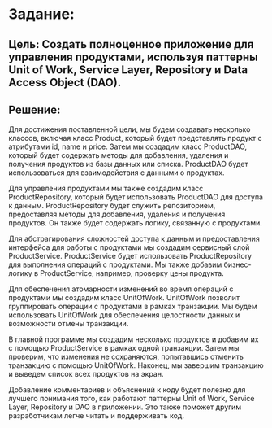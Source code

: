 # Задание:
## Цель: Создать полноценное приложение для управления продуктами, используя паттерны Unit of Work, Service Layer, Repository и Data Access Object (DAO).

## Решение:

Для достижения поставленной цели, мы будем создавать несколько классов, включая класс Product, который будет представлять продукт с атрибутами id, name и price. Затем мы создадим класс ProductDAO, который будет содержать методы для добавления, удаления и получения продуктов из базы данных или списка. ProductDAO будет использоваться для взаимодействия с данными о продуктах.

Для управления продуктами мы также создадим класс ProductRepository, который будет использовать ProductDAO для доступа к данным. ProductRepository будет служить репозиторием, предоставляя методы для добавления, удаления и получения продуктов. Он также будет содержать логику, связанную с продуктами.

Для абстрагирования сложностей доступа к данным и предоставления интерфейса для работы с продуктами мы создадим сервисный слой ProductService. ProductService будет использовать ProductRepository для выполнения операций с продуктами. Мы также добавим бизнес-логику в ProductService, например, проверку цены продукта.

Для обеспечения атомарности изменений во время операций с продуктами мы создадим класс UnitOfWork. UnitOfWork позволит группировать операции с продуктами в рамках транзакции. Мы будем использовать UnitOfWork для обеспечения целостности данных и возможности отмены транзакции.

В главной программе мы создадим несколько продуктов и добавим их с помощью ProductService в рамках одной транзакции. Затем мы проверим, что изменения не сохраняются, попытавшись отменить транзакцию с помощью UnitOfWork. Наконец, мы завершим транзакцию и выведем список всех продуктов на экран.

Добавление комментариев и объяснений к коду будет полезно для лучшего понимания того, как работают паттерны Unit of Work, Service Layer, Repository и DAO в приложении. Это также поможет другим разработчикам легче читать и поддерживать код.